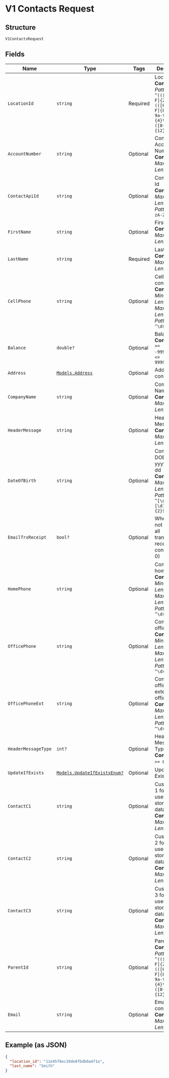 
# V1 Contacts Request

## Structure

`V1ContactsRequest`

## Fields

| Name | Type | Tags | Description |
|  --- | --- | --- | --- |
| `LocationId` | `string` | Required | Location ID<br>**Constraints**: *Pattern*: `^(([0-9a-fA-F]{24})\|(([0-9a-fA-F]{8})-(([0-9a-fA-F]{4}\-){3})([0-9a-fA-F]{12})))$` |
| `AccountNumber` | `string` | Optional | Contact Account Number<br>**Constraints**: *Maximum Length*: `32` |
| `ContactApiId` | `string` | Optional | Contact API Id<br>**Constraints**: *Maximum Length*: `64`, *Pattern*: `^[a-zA-Z0-9]*$` |
| `FirstName` | `string` | Optional | First Name<br>**Constraints**: *Maximum Length*: `64` |
| `LastName` | `string` | Required | Last Name<br>**Constraints**: *Maximum Length*: `64` |
| `CellPhone` | `string` | Optional | Cell phone of contact<br>**Constraints**: *Minimum Length*: `10`, *Maximum Length*: `10`, *Pattern*: `^\d{10}$` |
| `Balance` | `double?` | Optional | Balance<br>**Constraints**: `>= -99999999.99`, `<= 99999999.99` |
| `Address` | [`Models.Address`](../../doc/models/address.md) | Optional | Address of contact |
| `CompanyName` | `string` | Optional | Company Name<br>**Constraints**: *Maximum Length*: `64` |
| `HeaderMessage` | `string` | Optional | Header Message<br>**Constraints**: *Maximum Length*: `250` |
| `DateOfBirth` | `string` | Optional | Contacts DOB, Format: yyyy-MM-dd<br>**Constraints**: *Maximum Length*: `10`, *Pattern*: `^[\d]{4}-[\d]{2}-[\d]{2}$` |
| `EmailTrxReceipt` | `bool?` | Optional | Whether or not to email all transactions receipts to contact (1 or 0) |
| `HomePhone` | `string` | Optional | Contacts home phone<br>**Constraints**: *Minimum Length*: `10`, *Maximum Length*: `10`, *Pattern*: `^\d{10}$` |
| `OfficePhone` | `string` | Optional | Contacts office phone<br>**Constraints**: *Minimum Length*: `10`, *Maximum Length*: `10`, *Pattern*: `^\d{10}$` |
| `OfficePhoneExt` | `string` | Optional | Contacts office phone extension for office phone<br>**Constraints**: *Maximum Length*: `10`, *Pattern*: `^\d{1,10}$` |
| `HeaderMessageType` | `int?` | Optional | Header Message Type<br>**Constraints**: `>= 0`, `<= 4` |
| `UpdateIfExists` | [`Models.UpdateIfExistsEnum?`](../../doc/models/update-if-exists-enum.md) | Optional | Update If Exists |
| `ContactC1` | `string` | Optional | Custom field 1 for api users to store custom data<br>**Constraints**: *Maximum Length*: `128` |
| `ContactC2` | `string` | Optional | Custom field 2 for api users to store custom data<br>**Constraints**: *Maximum Length*: `128` |
| `ContactC3` | `string` | Optional | Custom field 3 for api users to store custom data<br>**Constraints**: *Maximum Length*: `128` |
| `ParentId` | `string` | Optional | Parent Id<br>**Constraints**: *Pattern*: `^(([0-9a-fA-F]{24})\|(([0-9a-fA-F]{8})-(([0-9a-fA-F]{4}\-){3})([0-9a-fA-F]{12})))$` |
| `Email` | `string` | Optional | Email of contact<br>**Constraints**: *Maximum Length*: `64` |

## Example (as JSON)

```json
{
  "location_id": "11e95f8ec39de8fbdb0a4f1a",
  "last_name": "Smith"
}
```

